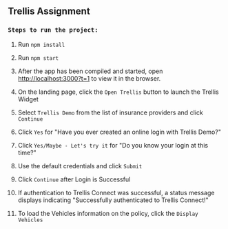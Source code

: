 ## Trellis Assignment

### `Steps to run the project:`

1.  Run `npm install`

2.  Run `npm start`
    
3.  After the app has been compiled and started, open [http://localhost:3000?t=1](http://localhost:3000?t=1) to view it in the browser.
    
4.  On the landing page, click the `Open Trellis` button to launch the Trellis Widget    

5.  Select `Trellis Demo` from the list of insurance providers and click `Continue`

6.  Click `Yes` for "Have you ever created an online login with Trellis Demo?"

7.  Click `Yes/Maybe - Let's try it` for "Do you know your login at this time?"

8.  Use the default credentials and click `Submit`

9.  Click `Continue` after Login is Successful

10.  If authentication to Trellis Connect was successful, a status message displays indicating
     "Successfully authenticated to Trellis Connect!"

11.  To load the Vehicles information on the policy, click the `Display Vehicles`